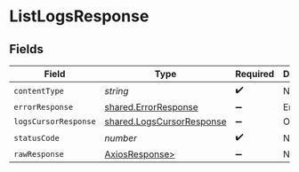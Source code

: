 # ListLogsResponse


## Fields

| Field                                                                  | Type                                                                   | Required                                                               | Description                                                            |
| ---------------------------------------------------------------------- | ---------------------------------------------------------------------- | ---------------------------------------------------------------------- | ---------------------------------------------------------------------- |
| `contentType`                                                          | *string*                                                               | :heavy_check_mark:                                                     | N/A                                                                    |
| `errorResponse`                                                        | [shared.ErrorResponse](../../models/shared/errorresponse.md)           | :heavy_minus_sign:                                                     | Error                                                                  |
| `logsCursorResponse`                                                   | [shared.LogsCursorResponse](../../models/shared/logscursorresponse.md) | :heavy_minus_sign:                                                     | OK                                                                     |
| `statusCode`                                                           | *number*                                                               | :heavy_check_mark:                                                     | N/A                                                                    |
| `rawResponse`                                                          | [AxiosResponse>](https://axios-http.com/docs/res_schema)               | :heavy_minus_sign:                                                     | N/A                                                                    |